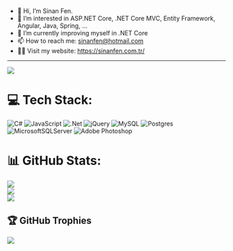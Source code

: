 
<!---

sinanfen/sinanfen is a ✨ special ✨ repository because its `README.md` (this file) appears on your GitHub profile.
You can click the Preview link to take a look at your changes.
--->
##
- 👋 Hi, I’m Sinan Fen.
- 👀 I’m interested in ASP.NET Core, .NET Core MVC, Entity Framework, Angular, Java, Spring, ...
- 🌱 I’m currently improving myself in .NET Core
- 📫 How to reach me: sinanfen@hotmail.com
- 👨‍💻 Visit my website: https://sinanfen.com.tr/

---
[![](https://visitcount.itsvg.in/api?id=sinanfen&icon=0&color=11)](https://visitcount.itsvg.in)

# 💻 Tech Stack:
![C#](https://img.shields.io/badge/c%23-%23239120.svg?style=flat&logo=c-sharp&logoColor=white) ![JavaScript](https://img.shields.io/badge/javascript-%23323330.svg?style=flat&logo=javascript&logoColor=%23F7DF1E) ![.Net](https://img.shields.io/badge/.NET-5C2D91?style=flat&logo=.net&logoColor=white) ![jQuery](https://img.shields.io/badge/jquery-%230769AD.svg?style=flat&logo=jquery&logoColor=white) ![MySQL](https://img.shields.io/badge/mysql-%2300f.svg?style=flat&logo=mysql&logoColor=white) ![Postgres](https://img.shields.io/badge/postgres-%23316192.svg?style=flat&logo=postgresql&logoColor=white) ![MicrosoftSQLServer](https://img.shields.io/badge/Microsoft%20SQL%20Sever-CC2927?style=flat&logo=microsoft%20sql%20server&logoColor=white) ![Adobe Photoshop](https://img.shields.io/badge/adobephotoshop-%2331A8FF.svg?style=flat&logo=adobephotoshop&logoColor=white)
# 📊 GitHub Stats:
![](https://github-readme-stats.vercel.app/api?username=sinanfen&theme=dark&hide_border=false&include_all_commits=false&count_private=false)<br/>
![](https://github-readme-streak-stats.herokuapp.com/?user=sinanfen&theme=dark&hide_border=false)<br/>
![](https://github-readme-stats.vercel.app/api/top-langs/?username=sinanfen&theme=dark&hide_border=false&include_all_commits=false&count_private=false&layout=compact)

## 🏆 GitHub Trophies
![](https://github-profile-trophy.vercel.app/?username=sinanfen&theme=dark_dimmed&no-frame=true&no-bg=true&margin-w=4)



<!-- Proudly created with GPRM ( https://gprm.itsvg.in ) -->
